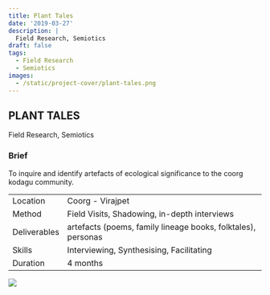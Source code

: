 ```yaml
---
title: Plant Tales
date: '2019-03-27'
description: |
  Field Research, Semiotics
draft: false
tags:
  - Field Research
  - Semiotics
images:
  - /static/project-cover/plant-tales.png
---
```


## PLANT TALES

Field Research, Semiotics

### Brief

To inquire and identify artefacts of ecological significance to the coorg kodagu community.

|              |                                                              |
| ------------ | ------------------------------------------------------------ |
| Location     | Coorg - Virajpet                                             |
| Method       | Field Visits, Shadowing, in-depth interviews                 |
| Deliverables | artefacts (poems, family lineage books, folktales), personas |
| Skills       | Interviewing, Synthesising, Facilitating                     |
| Duration     | 4 months                                                     |

![](/static/projects/plant-tales/plant-tales-content.png)
